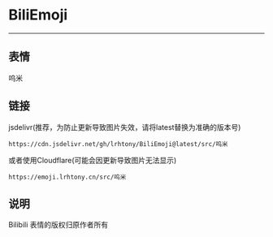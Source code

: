 # BiliEmoji
---
## 表情
呜米
## 链接
jsdelivr(推荐，为防止更新导致图片失效，请将latest替换为准确的版本号)
```
https://cdn.jsdelivr.net/gh/lrhtony/BiliEmoji@latest/src/呜米
```
或者使用Cloudflare(可能会因更新导致图片无法显示)
```
https://emoji.lrhtony.cn/src/呜米
```
## 说明
Bilibili 表情的版权归原作者所有
